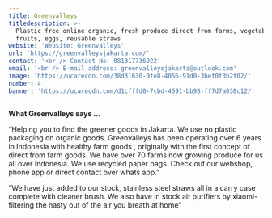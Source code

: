 ```yaml
---
title: Greenvalleys
titledescription: >-
  Plastic free online organic, fresh produce direct from farms, vegetables,
  fruits, eggs, reusable straws
website: 'Website: Greenvalleys'
url: 'https://greenvalleysjakarta.com/'
contact: '<br /> Contact No: 081317736922'
email: '<br /> E-mail address: greenvalleysjakarta@outlook.com'
image: 'https://ucarecdn.com/38d31630-0fe8-4056-91d0-3bef0f3b2f02/'
number: 4
banner: 'https://ucarecdn.com/d1cfffd0-7cbd-4591-bb98-ff7d7a038c12/'
---
```

**What Greenvalleys says ...** 

“Helping you to find the greener goods in Jakarta. We use no plastic packaging on organic goods. Greenvalleys has been operating over 6 years in Indonesia with healthy farm goods , originally with the first concept of direct from farm goods. We have over 70 farms now growing produce for us all over Indonesia. We use recycled paper bags. Check out our webshop, phone app or direct contact over whats app.” 

“We have just added to our stock, stainless steel straws all in a carry case complete with cleaner brush. We also have in stock air purifiers by xiaomi- filtering the nasty out of the air you breath at home”
